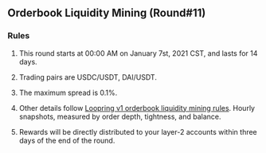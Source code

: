 ## Orderbook Liquidity Mining (Round#11)


### Rules

1) This round starts at 00:00 AM on January 7st, 2021 CST, and lasts for 14 days.

2) Trading pairs are USDC/USDT, DAI/USDT.

3) The maximum spread is 0.1%.

4) Other details follow [Loopring v1 orderbook liquidity mining rules](https://medium.com/loopring-protocol/loopring-exchange-liquidity-mining-competition-748917b277e6). Hourly snapshots, measured by order depth, tightness, and balance.

5) Rewards will be directly distributed to your layer-2 accounts within three days of the end of the round.

